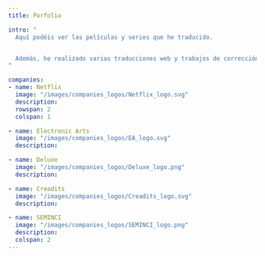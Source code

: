 ```yaml
---
title: Porfolio

intro: "
  Aquí podéis ver las películas y series que he traducido.


  Además, he realizado varias traducciones web y trabajos de corrección y control de calidad lingüístico para empresas.
"

companies:
- name: Netflix
  image: "/images/companies_logos/Netflix_logo.svg"
  description:
  rowspan: 2
  colspan: 1

- name: Electronic Arts
  image: "/images/companies_logos/EA_logo.svg"
  description:

- name: Deluxe
  image: "/images/companies_logos/Deluxe_logo.png"
  description:

- name: Creadits
  image: "/images/companies_logos/Creadits_logo.svg"
  description:

- name: SEMINCI
  image: "/images/companies_logos/SEMINCI_logo.png"
  description:
  colspan: 2
---
```

